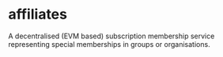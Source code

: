 # affiliates
A decentralised (EVM based) subscription membership service representing special memberships in groups or organisations.
